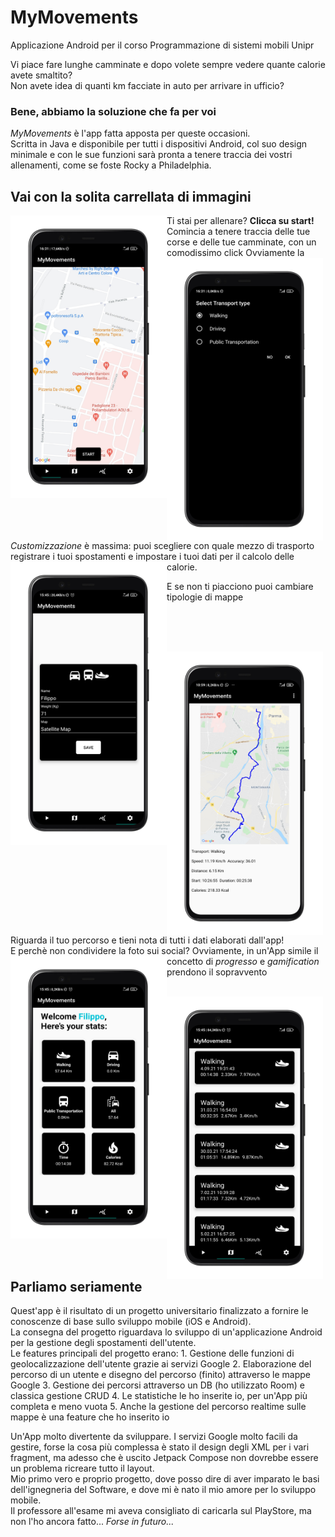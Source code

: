 
# MyMovements
Applicazione Android per il corso Programmazione di sistemi mobili Unipr
<p>
Vi piace fare lunghe camminate e dopo volete sempre vedere quante calorie avete smaltito? <br>
Non avete idea di quanti km facciate in auto per arrivare in ufficio? 
</p>
<h3> Bene, abbiamo la soluzione che fa per voi </h3>

*MyMovements* è l'app fatta apposta per queste occasioni.   
Scritta in Java e disponibile per tutti i dispositivi Android, col suo design minimale e con le sue funzioni sarà pronta a tenere traccia dei vostri allenamenti, come se foste Rocky a Philadelphia. 

<h2>Vai con la solita carrellata di immagini</h2>

<img class="img-fluid" src="https://github.com/FilippoBotti/MyMovements/blob/master/images/Start.png" alt="img-verification" width="250" align="left"/>
Ti stai per allenare? <strong>Clicca su start!</Strong>
<br>
Comincia a tenere traccia delle tue corse e delle tue camminate, con un comodissimo click


<img class="img-fluid" src="https://github.com/FilippoBotti/MyMovements/blob/master/images/Transport.png" alt="img-verification" width="250" align="left"/>
Ovviamente la <em>Customizzazione</em> è massima: puoi scegliere con quale mezzo di trasporto registrare i tuoi spostamenti e impostare i tuoi dati per il calcolo delle calorie. 

<img class="img-fluid" src="https://github.com/FilippoBotti/MyMovements/blob/master/images/Settings.png" alt="img-verification" width="250" align="left"/>

E se non ti piacciono puoi cambiare tipologie di mappe
                        
<br><br><br>                        

<img class="img-fluid" src="https://github.com/FilippoBotti/MyMovements/blob/master/images/Route.png" alt="img-verification" width="250" align="left"/>
   Riguarda il tuo percorso e tieni nota di tutti i dati elaborati dall'app! <br>
   E perchè non condividere la foto sui social?

<img class="img-fluid" src="https://github.com/FilippoBotti/MyMovements/blob/master/images/Stats.png" alt="img-verification" width="250" align="left"/>
Ovviamente, in un'App simile il concetto di <em>progresso</em> e <em>gamification</em> prendono il sopravvento

<br><img class="img-fluid" src="https://github.com/FilippoBotti/MyMovements/blob/master/images/Home.png" alt="img-verification" width="250" align="left"/>


 <br><br><br>

<h2>Parliamo seriamente </h2>
Quest'app è il risultato di un progetto universitario finalizzato a fornire le conoscenze di base sullo sviluppo mobile (iOS e Android). <br>
La consegna del progetto riguardava lo sviluppo di un'applicazione Android per la gestione degli spostamenti dell'utente. <br>
Le features principali del progetto erano: 
1. Gestione delle funzioni di geolocalizzazione dell'utente grazie ai servizi Google
2. Elaborazione del percorso di un utente e disegno del percorso (finito) attraverso le mappe Google
3. Gestione dei percorsi attraverso un DB (ho utilizzato Room) e classica gestione CRUD 
4. Le statistiche le ho inserite io, per un'App più completa e meno vuota
5. Anche la gestione del percorso realtime sulle mappe è una feature che ho inserito io

Un'App molto divertente da sviluppare. I servizi Google molto facili da gestire, forse la cosa più complessa è stato il design degli XML per i vari fragment, ma adesso che è uscito Jetpack Compose non dovrebbe essere un problema ricreare tutto il layout. <br>
Mio primo vero e proprio progetto, dove posso dire di aver imparato le basi dell'ignegneria del Software, e dove mi è nato il mio amore per lo sviluppo mobile. <br>
Il professore all'esame mi aveva consigliato di caricarla sul PlayStore, ma non l'ho ancora fatto... <em>Forse in futuro...</em>



